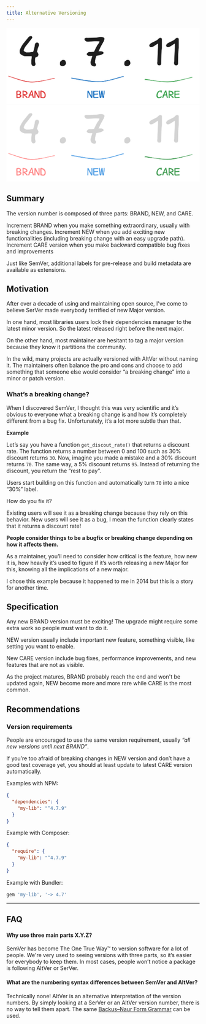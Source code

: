 ```yaml
---
title: Alternative Versioning
---
```


<div class="summary">

![ALTVER summary](./public/assets/altver.png#gh-light-mode-only)
![ALTVER summary](./public/assets/altver-dark.png#gh-dark-mode-only)

## Summary

The version number is composed of three parts: BRAND, NEW, and CARE.

Increment BRAND when you make something extraordinary, usually with breaking changes. Increment NEW
when you add exciting new functionalities (including breaking change with an easy upgrade path). Increment
CARE version when you make backward compatible bug fixes and improvements

Just like SemVer, additional labels for pre-release and build metadata are available as extensions.

</div>

## Motivation

After over a decade of using and maintaining open source, I've come to believe SerVer made everybody terrified of new Major version.

In one hand, most libraries users lock their dependencies manager to the latest minor version. So the latest released right before the next major.

On the other hand, most maintainer are hesitant to tag a major version because they know it partitions the community.

In the wild, many projects are actually versioned with AltVer without naming it. The maintainers often balance the pro and cons and choose to add something that someone else would consider “a breaking change” into a minor or patch version.

### What’s a breaking change?

When I discovered SemVer, I thought this was very scientific and it’s obvious to everyone what a breaking change is and how it’s completely different from a bug fix. Unfortunately, it’s a lot more subtle than that.

**Example**

Let’s say you have a function `get_discout_rate()` that returns a discount rate. The function returns a number between 0 and 100 such as 30% discount returns `30`. Now, imagine you made a mistake and a 30% discount returns `70`. The same way, a 5% discount returns `95`. Instead of returning the discount, you return the “rest to pay”.

Users start building on this function and automatically turn `70` into a nice “30%” label.

How do you fix it?

Existing users will see it as a breaking change because they rely on this behavior. New users will see it as a bug, I mean the function clearly states that it returns a discount rate!

**People consider things to be a bugfix or breaking change depending on how it affects them.**

As a maintainer, you’ll need to consider how critical is the feature, how new it is, how heavily it’s used to figure if it’s worth releasing a new Major for this, knowing all the implications of a new major.

I chose this example because it happened to me in 2014 but this is a story for another time.


## Specification

Any new BRAND version must be exciting! The upgrade might require some extra work so people must want to do it.
 
NEW version usually include important new feature, something visible, like setting you want to enable.

New CARE version include bug fixes, performance improvements, and new features that are not as visible.

As the project matures, BRAND probably reach the end and won't be updated again, NEW become more and more rare while CARE is the most common.

## Recommendations

### Version requirements

People are encouraged to use the same version requirement, usually _“all new versions until next BRAND”_.

If you’re too afraid of breaking changes in NEW version and don’t have a good test coverage yet, you should at least update to latest CARE version automatically.

Examples with NPM:

```json
{
  "dependencies": {
    "my-lib": "^4.7.9"
  }
}
```

Example with Composer:

```json
{
  "require": {
    "my-lib": "^4.7.9"
  }
}
```

Example with Bundler:

```ruby
gem 'my-lib', '~> 4.7'
```

---

## FAQ

#### Why use three main parts X.Y.Z?

SemVer has become The One True Way™ to version software for a lot of people. We're very used to seeing versions with three parts, so it’s easier for everybody to keep them. In most cases, people won’t notice a package is following AltVer or SerVer.

#### What are the numbering syntax differences between SemVer and AltVer?

Technically none! AltVer is an alternative interpretation of the version numbers. By simply looking at a SerVer or an AltVer version number, there is no way to tell them apart. The same [Backus–Naur Form Grammar](https://semver.org/#backusnaur-form-grammar-for-valid-semver-versions) can be used.
